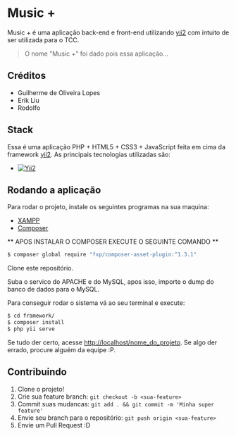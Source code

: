 # Music +
Music + é uma aplicação back-end e front-end utilizando [yii2](http://www.yiiframework.com/)
 com intuito de ser utilizada para o TCC.

> O nome "Music +" foi dado pois essa aplicação...

## Créditos
- Guilherme de Oliveira Lopes
- Erik Liu
- Rodolfo

## Stack
Essa é uma aplicação PHP + HTML5 + CSS3 + JavaScript feita em cima da framework [yii2](http://www.yiiframework.com/).
As principais tecnologias utilizadas são:

- [![Yii2](https://img.shields.io/badge/Powered_by-Yii_Framework-green.svg?style=flat)](http://www.yiiframework.com/)

## Rodando a aplicação
Para rodar o projeto, instale os seguintes programas na sua maquina:

- [XAMPP](https://www.apachefriends.org/pt_br/index.html)
- [Composer](https://getcomposer.org/)


** APOS INSTALAR O COMPOSER EXECUTE O SEGUINTE COMANDO **

```bash
$ composer global require "fxp/composer-asset-plugin:^1.3.1"
```

Clone este repositório.

Suba o servico do APACHE e do MySQL, apos isso, importe o dump do banco de dados para o MySQL.

Para conseguir rodar o sistema vá ao seu terminal e execute:

```bash
$ cd framework/
$ composer install
$ php yii serve
```

Se tudo der certo, acesse <http://localhost/nome_do_projeto>. Se algo der errado, procure alguém da equipe :P.

## Contribuindo
1. Clone o projeto!
2. Crie sua feature branch: `git checkout -b <sua-feature>`
3. Commit suas mudancas: `git add . && git commit -m 'Minha super feature'`
4. Envie seu branch para o repositório: `git push origin <sua-feature>`
5. Envie um Pull Request :D

